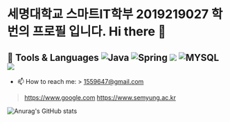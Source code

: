 # 세명대학교 스마트IT학부 2019219027 학번의 프로필 입니다. Hi there 👋

## 🔭  Tools & Languages <img alt="Java" src= "https://img.shields.io/badge/-Java-red"/>  <img alt="Spring" src=https://img.shields.io/badge/-spring-orange/>  <img src="https://img.shields.io/badge/C++-3DDC84?style=flat-square&logo=C++&logoColor=white"/>  <img alt="MYSQL" src=https://img.shields.io/badge/-MYSQL-%23A8B9CC/> <img src="https://img.shields.io/badge/Android-3DDC84?style=flat-square&logo=Android&logoColor=white"/>


- 📫 How to reach me: > 1559647@gmail.com
> https://www.google.com
> https://www.semyung.ac.kr

![Anurag's GitHub stats](https://github-readme-stats.vercel.app/api?username=7illusion&show_icons=true&theme=radical)
